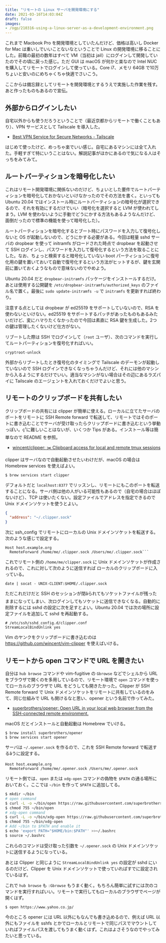 ```yaml
---
title: "リモートの Linux サーバを開発環境にする"
date: 2021-03-16T14:03:04Z
draft: false
images:
- /ogp/210316-using-a-linux-server-as-a-development-environment.png
---
```


これまで Macbook Pro を開発環境としていたんだけど、価格は高いし Docker for Mac は重いしでいいことないなということで Linux の開発環境に移ることにした。前職の最初の数年はすべて VM（当初は jail）にログインして開発していたのでその頃に戻った感じ。ただ GUI は macOS が何かと楽なので Intel NUC を購入してリモートでログインして使っている。Core i7、メモリ 64GB で10万ちょいと安いのにめちゃくちゃ快適でさいこう。

ここからは備忘録としてリモートを開発環境とするうえで実施した作業を残す。あと作ったものもあるので宣伝。

## 外部からログインしたい

自宅以外からも使うだろうということで（最近京都からリモートで働くこともあり）、VPN サービスとして Tailscale を導入した。

- [Best VPN Service for Secure Networks \- Tailscale](https://tailscale.com/)

はじめて使ったけど、めっちゃ楽でいい感じ。自宅にあるマシンには全て入れた。手軽すぎて特にいうことはない。解説記事がほかにあるので気になる人はそっちをみてみて。

## ルートパーティションを暗号化したい

これはリモート開発環境に関係ないのだけど、ちょいとした要件でルートパーティションを暗号化しておかないといけなかったのでその方法を書く。といっても Ubuntu 20.04 ではインストール時にルートパーティションの暗号化が選択できるので、それを有効にするだけでいい（暗号化を選択すると LVM が使われてしまう。LVM を使わないように手動でどうにかする方法もあるようなんだけど、面倒だったので標準の機能を使って暗号化した）。

ルートパーティションを暗号化するとブート時にパスワードを入力して復号化しないと OS が起動しないので、どうにかする必要がある。今回は軽量 sshd サーバの dropbear を使って initramfs がロードされた時点で dropbear を起動させて SSH ログインし、パスワードを入力して復号化するという方法を取ることにした。なお、ちょっと検索すると暗号化していない boot パーティションに復号化用の鍵を置いておいて自動で復号化するという方法がヒットするが、鍵を玄関前に置いておくようなもので意味ないのでやめよう。

Ubuntu 20.04 だと `dropbear-initramfs` パッケージをインストールするだけ。あとは使用する公開鍵を `/etc/dropbear-initramfs/authorized_keys` のファイル名で置く。最後に `sudo update-initramfs -u` で `initramfs` を更新すれば終わり。

注意する点としては dropbear が ed25519 をサポートしていないので、RSA を使わないといけない。ed25519 をサポートするパッチがあったものもあるみたいだけど、変にハマりたくなかったので今回は素直に RSA 鍵を生成した。2つの鍵は管理したくないけど仕方がない。

リブートした際は SSH でログインして（`root` ユーザ）、次のコマンドを実行してルートパーティションを復号化すればいい。

```
cryptroot-unlock
```

外部からリブートしたとき復号化のタイミングで Tailscale のデーモンが起動していないので SSH ログインできなくなっちゃうんだけど、それには他のマシンから入るようにするだけでいい。適当なマシンがない場合はその辺にあるラズパイに Tailscale のエージェントを入れておくだけでよいと思う。

## リモートのクリップボードを共有したい

クリップボードの共有には clipper が簡単に使える。ローカルに立てたサーバのポートをリモートに SSH Remote forward で転送して、リモートではそのポートに書き込むことでサーバが受け取ったらクリップボードに書き込むという挙動っぽい。ç¹に難しいことはないが、いくつか Tips がある。インストール等は簡単なので README を参照。

- [wincent/clipper: ✂️ Clipboard access for local and remote tmux sessions](https://github.com/wincent/clipper)

clipper はサーバなので自動起動させたいわけだが、macOS の場合は Homebrew services を使えばよい。

```
$ brew services start clipper
```

デフォルトだと `localhost:8377` でリッスンし、リモートにもこのポートを転送することになる。サーバ側は他の人がいる可能性もあるので（自宅の場合はほぼないけど）、TCP は使いたくない。設定ファイルでアドレスを指定できるので Unix ドメインソケットを使うとよい。

```json
{
  "address": "~/.clipper.sock"
}
```

次に ssh_config でリモートにローカルの Unix ドメインソケットを転送する。次のような感じで設定する。

```
Host host.example.org
  RemoteForward /home/me/.clipper.sock /Users/me/.clipper.sock```
```

これでリモート側の `/home/me/clipper.sock` に Unix ドメインソケットが作成されるので、これに対して次のように送信すれば ローカルのクリップボードに入っている。

```
date | socat - UNIX-CLIENT:$HOME/.clipper.sock
```

ただこれだけだと SSH のセッションが閉ãられてもソケットファイルが残ったままになってしまい、次ログインしてもソケットに送信できなくなる。自動的に削除するには sshd の設定に次を足すとよい。Ubuntu 20.04 では次の場所に設定ファイルを追加して sshd を再起動する。

```
# /etc/ssh/sshd_config.d/clipper.conf
StreamLocalBindUnlink yes
```

Vim のヤンクをクリップボードに書き込むのは https://github.com/wincent/vim-clipper を使えばいける。

## リモートから open コマンドで URL を開きたい

自分は `hub browse` コマンドや vim-fugitive の `Gbrowse` などでシェルから URL をブラウザで開くのを多用しているので、リモート環境で `open` コマンドを使ってローカルのブラウザで URL をどうしても開きたかった。Clipper が SSH Remote forward で Unix ドメインソケットをリモートに共有しているのをみて、同じ仕組みで URL も開けるなと思い、opener という名前で作ってみた。

- [superbrothers/opener: Open URL in your local web browser from the SSH\-connected remote environment\.](https://github.com/superbrothers/opener)

macOS だとインストールと自動起動は Homebrew でいける。

```
$ brew install superbrothers/opener
$ brew services start opener
```

サーバは `~/.opener.sock` を作るので、これを SSH Remote forward で転送するãうに設定する。

```
Host host.example.org
  RemoteForward /home/me/.opener.sock /Users/me/.opener.sock
```

リモート側では、`open` または `xdg-open` コマンドの偽物を `$PATH` の通る場所においておく。ここでは `~/bin` を作って `$PATH` に追加してる。

```sh
$ mkdir ~/bin
# open command
$ curl -L -o ~/bin/open https://raw.githubusercontent.com/superbrothers/opener/master/bin/open
$ chmod 755 ~/bin/open
# xdg-open command
$ curl -L -o ~/bin/xdg-open https://raw.githubusercontent.com/superbrothers/opener/master/bin/xdg-open
$ chmod 755 ~/bin/xdg-open
# Add ~/bin to $PATH and enable it
$ echo 'export PATH="$HOME/bin:$PATH"' >>~/.bashrc
$ source ~/.bashrc
```

これらのコマンドは受け取った引数を `~/.opener.sock` の Unix ドメインソケットに送信するようになっている。

あとは Clipper と同じように `StreamLocalBindUnlink yes` の設定が sshd にいるのだけど、Clipper を Unix ドメインソケットで使っていればすでに設定されているはず。

これで `hub browse` も `:Gbrowse` もうまく動く。もちろん簡単に試すには次のコマンドを実行すればいい。リモートで実行してもローカルのブラウザでページが開くはず。

```
$ open https://www.yahoo.co.jp/
```

今のところ opener には URL 以外にもなんでも書き込めるので、例えば URL 以外にもファイルを sshfs とかでローカルとリモートで同じパスでマウントしていればファイルパスを渡してもうまく動くはず。これはよさそうなのでやってみたいと思っている。
